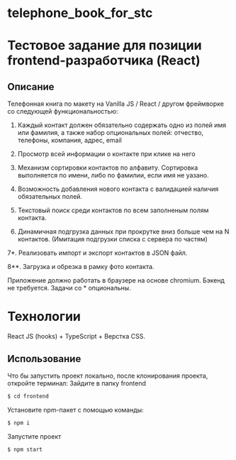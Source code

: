 # telephone_book_for_stc

# Тестовое задание для позиции frontend-разработчика (React)

## Описание

Телефонная книга по макету на Vanilla JS / React / другом фреймворке 
со следующей функциональностью:


1. Каждый контакт должен обязательно содержать одно из полей имя или фамилия, 
а также набор опциональных полей: отчество, телефоны, компания, адрес, email

2. Просмотр всей информации о контакте при клике на него

3. Механизм сортировки контактов по алфавиту. 
Сортировка выполняется по имени, либо по фамилии, если имя не уазано.

4. Возможность добавления нового контакта с валидацией наличия обязательных полей. 

5. Текстовый поиск среди контактов по всем заполненым полям контакта.

6. Динамичная подгрузка данных при прокрутке вниз больше чем на N контактов.
(Имитация подгрузки списка с сервера по частям)

7*. Реализовать импорт и экспорт контактов в JSON файл.

8**. Загрузка и обрезка в рамку фото контакта.

Приложение должно работать в браузере на основе chromium.
Бэкенд не требуется. Задачи со * опциональны.


# Технологии
React JS (hooks) + TypeScript + Верстка CSS.

## Использование
Что бы запустить проект локально, после клонирования проекта, откройте терминал:
Зайдите в папку frontend
```sh
$ cd frontend
```

Установите npm-пакет с помощью команды:
```sh
$ npm i 
```

Запустите проект 
```sh
$ npm start
```
